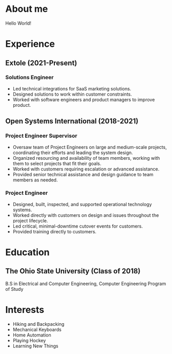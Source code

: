 <!-- Google Tag Manager (noscript) -->
<noscript><iframe src="https://www.googletagmanager.com/ns.html?id=GTM-P2Q6VF2"
height="0" width="0" style="display:none;visibility:hidden"></iframe></noscript>
<!-- End Google Tag Manager (noscript) -->

# About me
Hello World!
# Experience

## Extole (2021-Present)
### Solutions Engineer
- Led technical integrations for SaaS marketing solutions.
- Designed solutions to work within customer constraints.
- Worked with software engineers and product managers to improve product.

## Open Systems International (2018-2021)
### Project Engineer Supervisor
- Oversaw team of Project Engineers on large and medium-scale projects, coordinating their efforts and leading the system design.
- Organized resourcing and availability of team members, working with them to select projects that fit their goals.
- Worked with customers requiring escalation or advanced assistance.
- Provided senior technical assistance and design guidance to team members as needed.

### Project Engineer
- Designed, built, inspected, and supported operational technology systems.
- Worked directly with customers on design and issues throughout the project lifecycle.
- Led critical, minimal-downtime cutover events for customers.
- Provided training directly to customers.

# Education
## The Ohio State University (Class of 2018)
B.S in Electrical and Computer Engineering, Computer Engineering Program of Study

# Interests
* Hiking and Backpacking
* Mechanical Keyboards
* Home Automation 
* Playing Hockey
* Learning New Things
